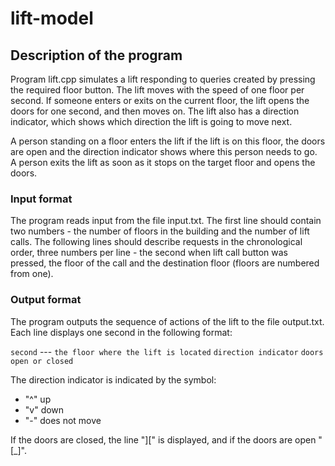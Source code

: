 # lift-model

## Description of the program
Program lift.cpp simulates a lift responding to queries created by
pressing the required floor button. The lift moves with the speed of one floor per second.
If someone enters or exits on the current floor, the lift opens the doors for one second, 
and then moves on. The lift also has a direction indicator, which shows
which direction the lift is going to move next.

A person standing on a floor enters the lift if the lift is on this floor, the doors are open and
the direction indicator shows where this person needs to go. A person exits the lift as soon as it
stops on the target floor and opens the doors.

### Input format

The program reads input from the file input.txt. The first line should contain two numbers -
the number of floors in the building and the number of lift calls. The following lines should describe requests
in the chronological order, three numbers per line - the second when lift call button was pressed, the floor of the 
call and the destination floor (floors are numbered from one).

### Output format

The program outputs the sequence of actions of the lift to the file output.txt. Each line displays one
second in the following format:

`second` --- `the floor where the lift is located` `direction indicator` `doors open or closed`

The direction indicator is indicated by the symbol:
- "^" up
- "v" down
- "-" does not move

If the doors are closed, the line "\]\[" is displayed, and if the doors are open "\[\_\]".
